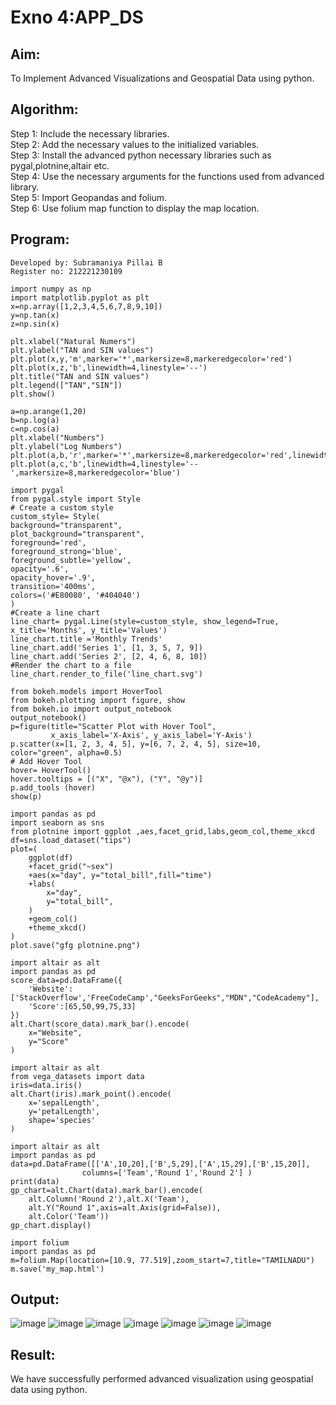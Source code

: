 # Exno 4:APP_DS
## Aim:
To Implement Advanced Visualizations and Geospatial Data using python.
## Algorithm:

Step 1: Include the necessary libraries.<br>
Step 2: Add the necessary values to the initialized variables.<br>
Step 3: Install the advanced python necessary libraries such as pygal,plotnine,altair etc.<br>
Step 4: Use the necessary arguments for the functions used from advanced library.<br>
Step 5: Import Geopandas and folium.<br>
Step 6: Use folium map function to display the map location.<br>

## Program:
```
Developed by: Subramaniya Pillai B      
Register no: 212221230109
```
```
import numpy as np
import matplotlib.pyplot as plt
x=np.array([1,2,3,4,5,6,7,8,9,10])
y=np.tan(x)
z=np.sin(x)
```
```
plt.xlabel("Natural Numers")
plt.ylabel("TAN and SIN values")
plt.plot(x,y,'m',marker='*',markersize=8,markeredgecolor='red')
plt.plot(x,z,'b',linewidth=4,linestyle='--')
plt.title("TAN and SIN values")
plt.legend(["TAN","SIN"])
plt.show()
```
```
a=np.arange(1,20)
b=np.log(a)
c=np.cos(a)
plt.xlabel("Numbers")
plt.ylabel("Log Numbers")
plt.plot(a,b,'r',marker='*',markersize=8,markeredgecolor='red',linewidth=5)
plt.plot(a,c,'b',linewidth=4,linestyle='--',markersize=8,markeredgecolor='blue')
```
```
import pygal
from pygal.style import Style
# Create a custom style
custom_style= Style(
background="transparent",
plot_background="transparent",
foreground='red',
foreground_strong='blue',
foreground_subtle='yellow',
opacity='.6',
opacity_hover='.9',
transition='400ms',
colors=('#E80080', '#404040')
)
#Create a line chart
line_chart= pygal.Line(style=custom_style, show_legend=True, x_title='Months', y_title='Values')
line_chart.title ='Monthly Trends'
line_chart.add('Series 1', [1, 3, 5, 7, 9])
line_chart.add('Series 2', [2, 4, 6, 8, 10])
#Render the chart to a file
line_chart.render_to_file('line_chart.svg')
```
```
from bokeh.models import HoverTool
from bokeh.plotting import figure, show
from bokeh.io import output_notebook
output_notebook()
p=figure(title="Scatter Plot with Hover Tool",
         x_axis_label='X-Axis', y_axis_label='Y-Axis')
p.scatter(x=[1, 2, 3, 4, 5], y=[6, 7, 2, 4, 5], size=10, color="green", alpha=0.5)
# Add Hover Tool
hover= HoverTool()
hover.tooltips = [("X", "@x"), ("Y", "@y")]
p.add_tools (hover)
show(p)
```
```
import pandas as pd
import seaborn as sns
from plotnine import ggplot ,aes,facet_grid,labs,geom_col,theme_xkcd
df=sns.load_dataset("tips")
plot=(
    ggplot(df)
    +facet_grid("~sex")
    +aes(x="day", y="total_bill",fill="time")
    +labs(
        x="day",
        y="total_bill",
    )
    +geom_col()
    +theme_xkcd()
)
plot.save("gfg plotnine.png")
```
```
import altair as alt
import pandas as pd
score_data=pd.DataFrame({
    'Website': ['StackOverflow','FreeCodeCamp',"GeeksForGeeks","MDN","CodeAcademy"],
    'Score':[65,50,99,75,33]
})
alt.Chart(score_data).mark_bar().encode(
    x="Website",
    y="Score"
)
```
```
import altair as alt
from vega_datasets import data
iris=data.iris()
alt.Chart(iris).mark_point().encode(
    x='sepalLength',
    y='petalLength',
    shape='species'
)
```
```
import altair as alt
import pandas as pd
data=pd.DataFrame([['A',10,20],['B',5,29],['A',15,29],['B',15,20]],
                columns=['Team','Round 1','Round 2'] )
print(data)
gp_chart=alt.Chart(data).mark_bar().encode(
    alt.Column('Round 2'),alt.X('Team'),
    alt.Y("Round 1",axis=alt.Axis(grid=False)),
    alt.Color('Team'))
gp_chart.display()
```
```
import folium
import pandas as pd
m=folium.Map(location=[10.9, 77.519],zoom_start=7,title="TAMILNADU")
m.save('my_map.html')
```
## Output:
![image](https://github.com/user-attachments/assets/6a2343ad-61ed-4585-8ad8-cde2904a4f5d)
![image](https://github.com/user-attachments/assets/b0e6b356-6748-4628-a7d6-914b4eaca940)
![image](https://github.com/user-attachments/assets/4656240f-d69f-4611-b0f1-cbb2a185d94a)
![image](https://github.com/user-attachments/assets/b0f2e042-e2df-4b4d-9a47-33e190d5f587)
![image](https://github.com/user-attachments/assets/89841a0a-ba03-4247-9862-afb3d05acb5c)
![image](https://github.com/user-attachments/assets/eff2af7b-4f20-450b-b102-54805ed74e30)
![image](https://github.com/user-attachments/assets/0c0c49f8-8f55-4247-95f9-c128a3b02a4c)

## Result:
We have successfully performed advanced visualization using geospatial data using python.
